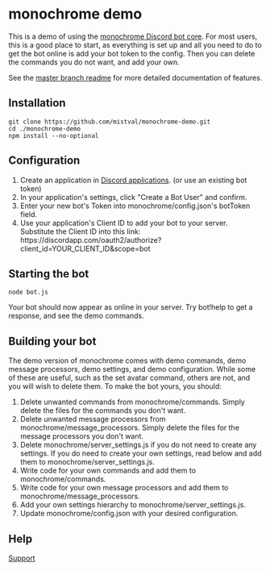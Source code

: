 # monochrome demo
This is a demo of using the [monochrome Discord bot core](https://www.npmjs.com/package/monochrome-bot). For most users, this is a good place to start, as everything is set up and all you need to do to get the bot online is add your bot token to the config. Then you can delete the commands you do not want, and add your own.

See the [master branch readme](https://github.com/mistval/monochrome/blob/master/README.md) for more detailed documentation of features.
## Installation
```
git clone https://github.com/mistval/monochrome-demo.git
cd ./monochrome-demo
npm install --no-optional
```
## Configuration
<ol>
<li>Create an application in <a href='https://discordapp.com/developers/applications/me'>Discord applications</a>. (or use an existing bot token)</li>
<li>In your application's settings, click "Create a Bot User" and confirm.
<li>Enter your new bot's Token into monochrome/config.json's botToken field.</li>
<li>Use your application's Client ID to add your bot to your server. Substitute the Client ID into this link: https://discordapp.com/oauth2/authorize?client_id=YOUR_CLIENT_ID&scope=bot</li>
</ol>

## Starting the bot
```
node bot.js
```
Your bot should now appear as online in your server. Try bot!help to get a response, and see the demo commands.
## Building your bot
The demo version of monochrome comes with demo commands, demo message processors, demo settings, and demo configuration. While some of these are useful, such as the set avatar command, others are not, and you will wish to delete them. To make the bot yours, you should:

<ol>
<li>Delete unwanted commands from monochrome/commands. Simply delete the files for the commands you don't want.</li>
<li>Delete unwanted message processors from monochrome/message_processors. Simply delete the files for the message processors you don't want.</li>
<li>Delete monochrome/server_settings.js if you do not need to create any settings. If you do need to create your own settings, read below and add them to monochrome/server_settings.js.</li>
<li>Write code for your own commands and add them to monochrome/commands.</li>
<li>Write code for your own message processors and add them to monochrome/message_processors.</li>
<li>Add your own settings hierarchy to monochrome/server_settings.js.</li>
<li>Update monochrome/config.json with your desired configuration.</li>
</ol>

## Help
[Support](https://discord.gg/f4Gkqku)